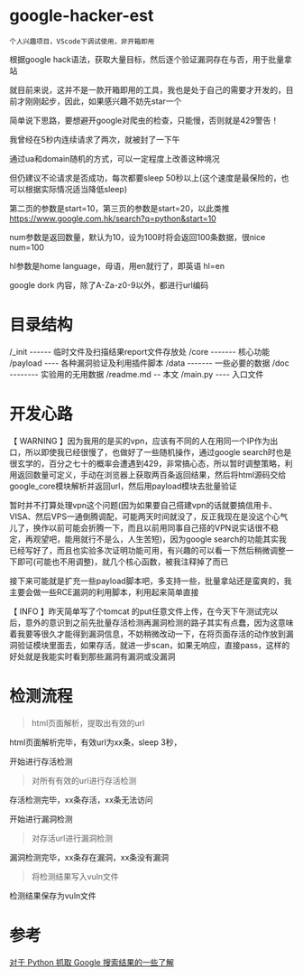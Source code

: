 # google-hacker-est

``个人兴趣项目，VScode下调试使用，非开箱即用``

根据google hack语法，获取大量目标，然后逐个验证漏洞存在与否，用于批量拿站

就目前来说，这并不是一款开箱即用的工具，我也是处于自己的需要才开发的，目前才刚刚起步，因此，如果感兴趣不妨先star一个



简单说下思路，要想避开google对爬虫的检查，只能慢，否则就是429警告！

我曾经在5秒内连续请求了两次，就被封了一下午

通过ua和domain随机的方式，可以一定程度上改善这种境况

但仍建议不论请求是否成功，每次都要sleep 50秒以上(这个速度是最保险的，也可以根据实际情况适当降低sleep)

第二页的参数是start=10，第三页的参数是start=20，以此类推
https://www.google.com.hk/search?q=python&start=10

num参数是返回数量，默认为10，设为100时将会返回100条数据，很nice
num=100

hl参数是home language，母语，用en就行了，即英语
hl=en

google dork 内容，除了A-Za-z0-9以外，都进行url编码

# 目录结构

/_init ------ 临时文件及扫描结果report文件存放处
/core ------- 核心功能
/payload ---- 各种漏洞验证及利用插件脚本
/data ------- 一些必要的数据
/doc -------- 实验用的无用数据
/readme.md -- 本文
/main.py ---- 入口文件


# 开发心路

【 WARNING 】因为我用的是买的vpn，应该有不同的人在用同一个IP作为出口，所以即使我已经很慢了，也做好了一些随机操作，通过google search时也是很玄学的，百分之七十的概率会遭遇到429，非常搞心态，所以暂时调整策略，利用返回数量可定义，手动在浏览器上获取两百条返回结果，然后将html源码交给google_core模块解析并返回url，然后用payload模块去批量验证

暂时并不打算处理vpn这个问题(因为如果要自己搭建vpn的话就要搞信用卡、VISA、然后VPS一通倒腾调配，可能两天时间就没了，反正我现在是没这个心气儿了，换作以前可能会折腾一下，而且以前用同事自己搭的VPN说实话很不稳定，再观望吧，能用就行不是么，人生苦短)，因为google search的功能其实我已经写好了，而且也实验多次证明功能可用，有兴趣的可以看一下然后稍微调整一下即可(可能也不用调整)，就几个核心函数，被我注释掉了而已

接下来可能就是扩充一些payload脚本吧，多支持一些，批量拿站还是蛮爽的，我主要会做一些RCE漏洞的利用脚本，利用起来简单直接


【 INFO 】昨天简单写了个tomcat 的put任意文件上传，在今天下午测试完以后，意外的意识到之前先批量存活检测再漏洞检测的路子其实有点蠢，因为这意味着我要等很久才能得到漏洞信息，不妨稍微改动一下，在将页面存活的动作放到漏洞验证模块里面去，如果存活，就进一步scan，如果无响应，直接pass，这样的好处就是我能实时看到那些漏洞有漏洞或没漏洞



# 检测流程

>html页面解析，提取出有效的url

html页面解析完毕，有效url为xx条，sleep 3秒，

开始进行存活检测

>对所有有效的url进行存活检测

存活检测完毕，xx条存活，xx条无法访问

开始进行漏洞检测

>对存活url进行漏洞检测

漏洞检测完毕，xx条存在漏洞，xx条没有漏洞

>将检测结果写入vuln文件

检测结果保存为vuln文件


# 参考

[对于 Python 抓取 Google 搜索结果的一些了解](https://juejin.cn/post/6844903750939705357)

